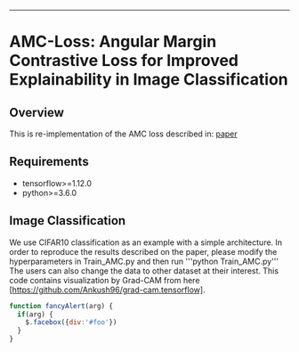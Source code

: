_______
# AMC-Loss: Angular Margin Contrastive Loss for Improved Explainability in Image Classification

## Overview
This is re-implementation of the AMC loss described in: [paper](https://arxiv.org/pdf/2004.09805.pdf)

## Requirements
* tensorflow>=1.12.0
* python>=3.6.0

## Image Classification
We use CIFAR10 classification as an example with a simple architecture. In order to reproduce the results described on the paper, please modify the hyperparameters in Train_AMC.py and then run '''python Train_AMC.py''' The users can also change the data to other dataset at their interest. This code contains visualization by Grad-CAM from here [https://github.com/Ankush96/grad-cam.tensorflow]. 

```javascript
function fancyAlert(arg) {
  if(arg) {
    $.facebox({div:'#foo'})
  }
}
```
